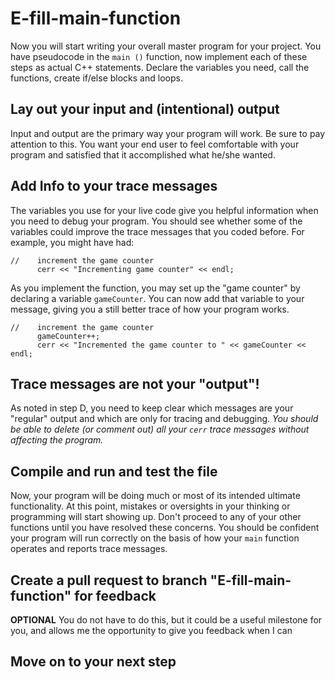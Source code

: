 # E-fill-main-function

Now you will start writing your overall master program for your project.  You have pseudocode in the `main ()` function, now implement each of these steps as actual C++ statements.  Declare the variables you need, call the functions, create if/else blocks and loops.

## Lay out your input and (intentional) output 

Input and output are the primary way your program will work.  Be sure to pay attention to this.  You want your end user to feel comfortable with your program and satisfied that it accomplished what he/she wanted. 

## Add Info to your trace messages
The variables you use for your live code give you helpful information when you need to debug your program. You should see whether some of the variables could improve the trace messages that you coded before.  For example, you might have had:

	//	  increment the game counter
		  cerr << "Incrementing game counter" << endl;

As you implement the function, you may set up the "game counter" by declaring a variable `gameCounter`. You can now add that variable to your message, giving you a still better trace of how your program works.

	//	  increment the game counter
		  gameCounter++;
		  cerr << "Incremented the game counter to " << gameCounter << endl;

## Trace messages are not your "output"!

As noted in step D, you need to keep clear which messages are your "regular" output and which are only for tracing and debugging.  *You should be able to delete (or comment out) all your `cerr` trace messages without affecting the program.*

## Compile and run and test the file
Now, your program will be doing much or most of its intended ultimate functionality.  At this point, mistakes or oversights in your thinking or programming will start showing up.  Don't proceed to any of your other functions until you have resolved these concerns.  You should be confident your program will run correctly on the basis of how your `main` function operates and reports trace messages.

## Create a pull request to branch "E-fill-main-function" for feedback
**OPTIONAL**
You do not have to do this, but it could be a useful milestone for you, and allows me the opportunity to give you feedback when I can

## Move on to your next step